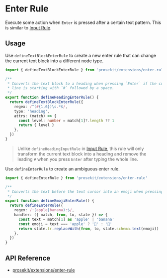 # Enter Rule

Execute some action when `Enter` is pressed after a certain text pattern. This is similar to [Input Rule].

## Usage

Use `defineTextBlockEnterRule` to create a new enter rule that can change the current text block into a different node type.

```ts twoslash
import { defineTextBlockEnterRule } from 'prosekit/extensions/enter-rule'

/**
 * Converts the text block to a heading when pressing `Enter` if the current
 * line is starting with `#` followed by a space.
 */
export function defineHeadingEnterRule() {
  return defineTextBlockEnterRule({
    regex: /^(#{1,6})\s.*$/,
    type: 'heading',
    attrs: (match) => {
      const level: number = match[1]?.length ?? 1
      return { level }
    },
  })
}
```

> Unlike `defineHeadingInputRule` in [Input Rule], this rule will only transform the current text block into a heading and remove the leading `#` when you press `Enter` after typing the whole line.

Use `defineEnterRule` to create an ambiguous enter rule.

```ts twoslash
import { defineEnterRule } from 'prosekit/extensions/enter-rule'

/**
 * Converts the text before the text cursor into an emoji when pressing `Enter`.
 */
export function defineEmojiEnterRule() {
  return defineEnterRule({
    regex: /:(apple|banana):$/,
    handler: ({ match, from, to, state }) => {
      const text = match[1] as 'apple' | 'banana'
      const emoji = text === 'apple' ? '🍎' : '🍌'
      return state.tr.replaceWith(from, to, state.schema.text(emoji))
    },
  })
}
```

## API Reference

- [prosekit/extensions/enter-rule](/references/extensions/enter-rule)

<!-- Link references -->

[Input Rule]: ./input-rule
